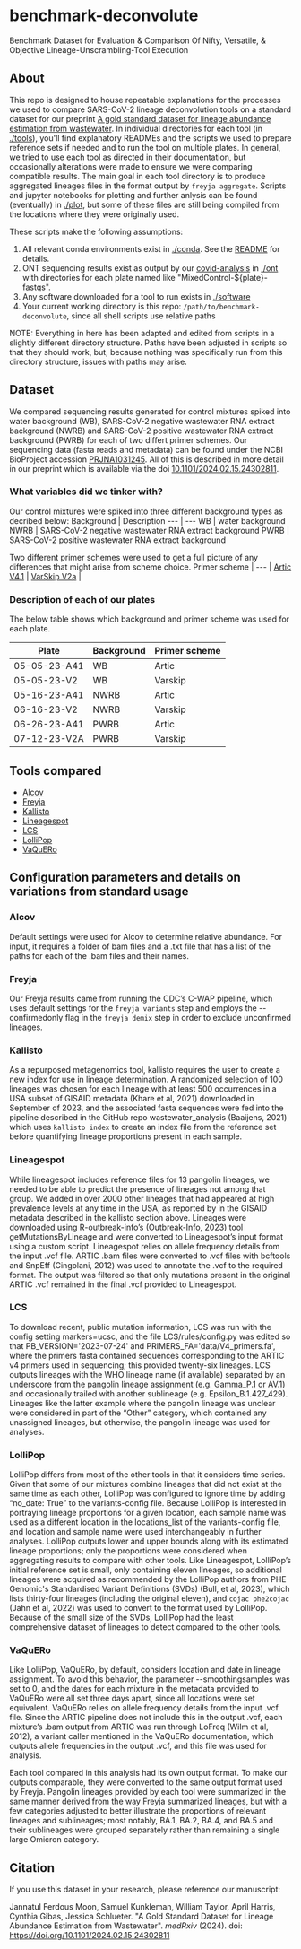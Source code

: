 # benchmark-deconvolute
Benchmark Dataset for Evaluation & Comparison Of Nifty, Versatile, & Objective Lineage-Unscrambling-Tool Execution

## About
This repo is designed to house repeatable explanations for the processes we used to compare SARS-CoV-2 lineage deconvolution tools on a standard dataset for our preprint [A gold standard dataset for lineage abundance estimation from wastewater](https://doi.org/10.1101/2024.02.15.24302811 "dio: 10.1101/2024.02.15.24302811"). In individual directories for each tool (in [./tools](./tools)), you'll find explanatory READMEs and the scripts we used to prepare reference sets if needed and to run the tool on multiple plates. In general, we tried to use each tool as directed in their documentation, but occasionally alterations were made to ensure we were comparing compatible results. The main goal in each tool directory is to produce aggregated lineages files in the format output by `freyja aggregate`. Scripts and jupyter notebooks for plotting and further anlysis can be found (eventually) in [./plot](./plot), but some of these files are still being compiled from the locations where they were originally used.

These scripts make the following assumptions:
1. All relevant conda environments exist in [./conda](./conda). See the [README](conda/README.md) for details.
2. ONT sequencing results exist as output by our [covid-analysis](https://github.com/enviro-lab/covid-analysis) in [./ont](./ont) with directories for each plate named like "MixedControl-${plate}-fastqs".
3. Any software downloaded for a tool to run exists in [./software](./software)
4. Your current working directory is this repo: `/path/to/benchmark-deconvolute`, since all shell scripts use relative paths

NOTE: Everything in here has been adapted and edited from scripts in a slightly different directory structure. Paths have been adjusted in scripts so that they should work, but, because nothing was specifically run from this directory structure, issues with paths may arise.

## Dataset
We compared sequencing results generated for control mixtures spiked into water background (WB), SARS-CoV-2 negative wastewater RNA extract background (NWRB) and SARS-CoV-2 positive wastewater RNA extract background (PWRB) for each of two differt primer schemes. Our sequencing data (fasta reads and metadata) can be found under the NCBI BioProject accession [PRJNA1031245](https://www.ncbi.nlm.nih.gov/bioproject/?term=PRJNA1031245). All of this is described in more detail in our preprint which is available via the doi [10.1101/2024.02.15.24302811](https://www.medrxiv.org/content/10.1101/2024.02.15.24302811v1.full).

### What variables did we tinker with?
Our control mixtures were spiked into three different background types as decribed below:
Background | Description
--- | ---
WB | water background
NWRB | SARS-CoV-2 negative wastewater RNA extract background
PWRB | SARS-CoV-2 positive wastewater RNA extract background

Two different primer schemes were used to get a full picture of any differences that might arise from scheme choice.
Primer scheme | 
--- | 
[Artic V4.1](https://github.com/joshquick/artic-ncov2019/tree/master/primer_schemes/nCoV-2019/V4.1) |
[VarSkip V2a](https://github.com/nebiolabs/VarSkip/tree/main/schemes/NEB_VarSkip/V2a) |

### Description of each of our plates

The below table shows which background and primer scheme was used for each plate.

Plate | Background | Primer scheme
--- | --- | ---
05-05-23-A41 | WB | Artic
05-05-23-V2 | WB | Varskip
05-16-23-A41 | NWRB | Artic
06-16-23-V2 | NWRB | Varskip
06-26-23-A41 | PWRB | Artic
07-12-23-V2A | PWRB | Varskip

## Tools compared
* [Alcov](https://github.com/Ellmen/alcov)
* [Freyja](https://github.com/andersen-lab/Freyja)
* [Kallisto](https://github.com/pachterlab/kallisto)
* [Lineagespot](https://github.com/npechl/lineagespot)
* [LCS](https://github.com/rvalieris/LCS)
* [LolliPop](https://github.com/cbg-ethz/lollipop)
* [VaQuERo](https://github.com/fabou-uobaf/VaQuERo)

## Configuration parameters and details on variations from standard usage
### Alcov
Default settings were used for Alcov to determine relative abundance. For input, it requires a folder of bam files and a .txt file that has a list of the paths for each of the .bam files and their names.
### Freyja
Our Freyja results came from running the CDC’s C-WAP pipeline, which uses default settings for the `freyja variants` step and employs the --confirmedonly flag in the `freyja demix` step in order to exclude unconfirmed lineages.
### Kallisto
As a repurposed metagenomics tool, kallisto requires the user to create a new index for use in lineage determination. A randomized selection of 100 lineages was chosen for each lineage with at least 500 occurrences in a USA subset of GISAID metadata (Khare et al, 2021) downloaded in September of 2023, and the associated fasta sequences were fed into the pipeline described in the GitHub repo wastewater_analysis (Baaijens, 2021) which uses `kallisto index` to create an index file from the reference set before quantifying lineage proportions present in each sample.
### Lineagespot
While lineagespot includes reference files for 13 pangolin lineages, we needed to be able to predict the presence of lineages not among that group. We added in over 2000 other lineages that had appeared at high prevalence levels at any time in the USA, as reported by in the GISAID metadata described in the kallisto section above. Lineages were downloaded using R-outbreak-info’s (Outbreak-Info, 2023) tool getMutationsByLineage and were converted to Lineagespot’s input format using a custom script. Lineagespot relies on allele frequency details from the input .vcf file. ARTIC .bam files were converted to .vcf files with bcftools and SnpEff (Cingolani, 2012) was used to annotate the .vcf to the required format. The output was filtered so that only mutations present in the original ARTIC .vcf remained in the final .vcf provided to Lineagespot. 
### LCS
To download recent, public mutation information, LCS was run with the config setting markers=ucsc, and the file LCS/rules/config.py was edited so that PB_VERSION='2023-07-24' and PRIMERS_FA='data/V4_primers.fa', where the primers fasta contained sequences corresponding to the ARTIC v4 primers used in sequencing; this provided twenty-six lineages. LCS outputs lineages with the WHO lineage name (if available) separated by an underscore from the pangolin lineage assignment (e.g. Gamma_P.1 or AV.1) and occasionally trailed with another sublineage (e.g. Epsilon_B.1.427_429). Lineages like the latter example where the pangolin lineage was unclear were considered in part of the “Other” category, which contained any unassigned lineages, but otherwise, the pangolin lineage was used for analyses.
### LolliPop
LolliPop differs from most of the other tools in that it considers time series. Given that some of our mixtures combine lineages that did not exist at the same time as each other, LolliPop was configured to ignore time by adding “no_date: True” to the variants-config file. Because LolliPop is interested in portraying lineage proportions for a given location, each sample name was used as a different location in the locations_list of the variants-config file, and location and sample name were used interchangeably in further analyses. LolliPop outputs lower and upper bounds along with its estimated lineage proportions; only the proportions were considered when aggregating results to compare with other tools. Like Lineagespot, LolliPop’s initial reference set is small, only containing eleven lineages, so additional lineages were acquired as recommended by the LolliPop authors from PHE Genomic's Standardised Variant Definitions (SVDs) (Bull, et al, 2023), which lists thirty-four lineages (including the original eleven), and `cojac phe2cojac` (Jahn et al, 2022) was used to convert to the format used by LolliPop. Because of the small size of the SVDs, LolliPop had the least comprehensive dataset of lineages to detect compared to the other tools.
### VaQuERo
Like LolliPop, VaQuERo, by default, considers location and date in lineage assignment. To avoid this behavior, the parameter --smoothingsamples was set to 0, and the dates for each mixture in the metadata provided to VaQuERo were all set three days apart, since all locations were set equivalent. VaQuERo relies on allele frequency details from the input .vcf file. Since the ARTIC pipeline does not include this in the output .vcf, each mixture’s .bam output from ARTIC was run through LoFreq (Wilm et al, 2012), a variant caller mentioned in the VaQuERo documentation, which outputs allele frequencies in the output .vcf, and this file was used for analysis.

Each tool compared in this analysis had its own output format. To make our outputs comparable, they were converted to the same output format used by Freyja. Pangolin lineages provided by each tool were summarized in the same manner derived from the way Freyja summarized lineages, but with a few categories adjusted to better illustrate the proportions of relevant lineages and sublineages; most notably, BA.1, BA.2, BA.4, and BA.5 and their sublineages were grouped separately rather than remaining a single large Omicron category.

## Citation
If you use this dataset in your research, please reference our manuscript:

Jannatul Ferdous Moon, Samuel Kunkleman, William Taylor, April Harris, Cynthia Gibas, Jessica Schlueter. "A Gold Standard Dataset for Lineage Abundance Estimation from Wastewater". *medRxiv* (2024). doi: https://doi.org/10.1101/2024.02.15.24302811
